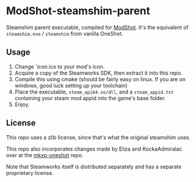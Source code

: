 # ModShot-steamshim-parent
Steamshim parent executable, compiled for [ModShot](https://github.com/Astrabit-ST/ModShot-Core). It's the equivalent of `steamshim.exe` / `steamshim` from vanilla OneShot.

## Usage

1. Change `icon.ico to your mod's icon.
2. Acquire a copy of the Steamworks SDK, then extract it into this repo.
3. Compile this using cmake (should be fairly easy on linux. If you are on windows, good luck setting up your toolchain)
4. Place the executable, `steam_api64.so/dll`, and a `steam_appid.txt` containing your steam mod appid into the game's base folder.
5. Enjoy.

## License
This repo uses a zlib license, since that's what the original steamshim uses.

This repo also incorporates changes made by Eliza and KockaAdmiralac over at the [mkxp-oneshot](https://github.com/elizagamedev/mkxp-oneshot/tree/master/steamshim_parent) repo.

Note that Steamworks itself is distributed separately and has a separate proprietary license.
